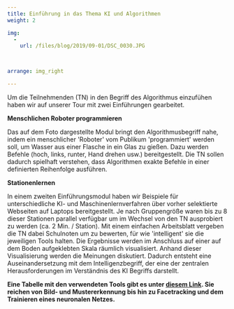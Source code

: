 ```yaml
---
title: Einführung in das Thema KI und Algorithmen
weight: 2

img:
  -
    url: /files/blog/2019/09-01/DSC_0030.JPG
   


arrange: img_right

---
```


Um die Teilnehmenden (TN) in den Begriff des Algorithmus einzufühen haben wir auf unserer Tour mit zwei Einführungen gearbeitet. 

**Menschlichen Roboter programmieren**

Das auf dem Foto dargestellte Modul bringt den Algorithmusbegriff nahe, indem ein menschlicher 'Roboter' vom Publikum 'programmiert' werden soll, um Wasser aus einer Flasche in ein Glas zu gießen. Dazu werden Befehle (hoch, links, runter, Hand drehen usw.) bereitgestellt. Die TN sollen dadurch spielhaft verstehen, dass Algorithmen exakte Befehle in einer definierten Reihenfolge ausführen.

**Stationenlernen**

In einem zweiten Einführungsmodul haben wir Beispiele für unterschiedliche KI- und Maschinenlernverfahren über vorher selektierte Webseiten auf Laptops bereitgestellt. Je nach Gruppengröße waren bis zu 8 dieser Stationen parallel verfügbar um im Wechsel von den TN ausprobiert zu werden (ca. 2 Min. / Station). Mit einem einfachen Arbeitsblatt vergeben die TN dabei Schulnoten um zu bewerten, für wie 'intelligent' sie die jeweiligen Tools halten. Die Ergebnisse werden im Anschluss auf einer auf dem Boden aufgeklebten Skala räumlich visualisiert. Anhand dieser Visualisierung werden die Meinungen diskutiert. Dadurch entsteht eine Auseinandersetzung mit dem Intelligenzbegriff, der eine der zentralen Herausforderungen im Verständnis des KI Begriffs darstellt. 

**Eine Tabelle mit den verwendeten Tools gibt es unter [diesem Link](https://hackmd.okfn.de/s/BkjTTBS3B). Sie reichen von Bild- und Mustererkennung bis hin zu Facetracking und dem Trainieren eines neuronalen Netzes.**

